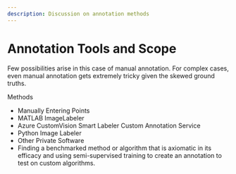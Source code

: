 ```yaml
---
description: Discussion on annotation methods
---
```


# Annotation Tools and Scope

Few possibilities arise in this case of manual annotation. For complex cases, even manual annotation gets extremely tricky given the skewed ground truths.

Methods

* Manually Entering Points
* MATLAB ImageLabeler
* Azure CustomVision Smart Labeler Custom Annotation Service
* Python Image Labeler
* Other Private Software
* Finding a benchmarked method or algorithm that is axiomatic in its efficacy and using semi-supervised training to create an annotation to test on custom algorithms.
